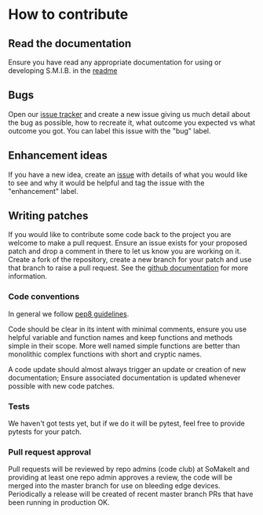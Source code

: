 # How to contribute
## Read the documentation
Ensure you have read any appropriate documentation for using or developing S.M.I.B. in the [readme](https://github.com/somakeit/smib)

## Bugs
Open our [issue tracker](https://github.com/somakeit/smib/issues) and create a new issue giving us much detail about the bug as possible, how to recreate it, what outcome you expected vs what outcome you got. You can label this issue with the "bug" label.

## Enhancement ideas
If you have a new idea, create an [issue](https://github.com/somakeit/smib/issues) with details of what you would like to see and why it would be helpful and tag the issue with the "enhancement" label.

## Writing patches
If you would like to contribute some code back to the project you are welcome to make a pull request. Ensure an issue exists for your proposed patch and drop a comment in there to let us know you are working on it. Create a fork of the repository, create a new branch for your patch and use that branch to raise a pull request. See the [github documentation](https://docs.github.com/en/pull-requests/collaborating-with-pull-requests/proposing-changes-to-your-work-with-pull-requests/creating-a-pull-request) for more information.

### Code conventions
In general we follow [pep8 guidelines](https://peps.python.org/pep-0008/).

Code should be clear in its intent with minimal comments, ensure you use helpful variable and function names and keep functions and methods simple in their scope. More well named simple functions are better than monolithic complex functions with short and cryptic names.

A code update should almost always trigger an update or creation of new documentation; Ensure associated documentation is updated whenever possible with new code patches.

### Tests
We haven't got tests yet, but if we do it will be pytest, feel free to provide pytests for your patch.

### Pull request approval
Pull requests will be reviewed by repo admins (code club) at SoMakeIt and providing at least one repo admin approves a review, the code will be merged into the master branch for use on bleeding edge devices. Periodically a release will be created of recent master branch PRs that have been running in production OK.
